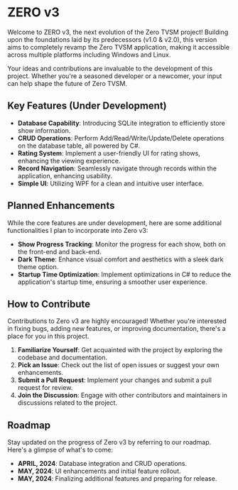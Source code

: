 # ZERO v3

Welcome to ZERO v3, the next evolution of the Zero TVSM project! Building upon the foundations laid by its predecessors (v1.0 & v2.0), this version aims to completely revamp the Zero TVSM application, making it accessible across multiple platforms including Windows and Linux.

Your ideas and contributions are invaluable to the development of this project. Whether you're a seasoned developer or a newcomer, your input can help shape the future of Zero TVSM.

## Key Features (Under Development)

- **Database Capability**: Introducing SQLite integration to efficiently store show information.
- **CRUD Operations**: Perform Add/Read/Write/Update/Delete operations on the database table, all powered by C#.
- **Rating System**: Implement a user-friendly UI for rating shows, enhancing the viewing experience.
- **Record Navigation**: Seamlessly navigate through records within the application, enhancing usability.
- **Simple UI**: Utilizing WPF for a clean and intuitive user interface.

## Planned Enhancements

While the core features are under development, here are some additional functionalities I plan to incorporate into Zero v3:

- **Show Progress Tracking**: Monitor the progress for each show, both on the front-end and back-end.
- **Dark Theme**: Enhance visual comfort and aesthetics with a sleek dark theme option.
- **Startup Time Optimization**: Implement optimizations in C# to reduce the application's startup time, ensuring a smoother user experience.

## How to Contribute

Contributions to Zero v3 are highly encouraged! Whether you're interested in fixing bugs, adding new features, or improving documentation, there's a place for you in this project.

1. **Familiarize Yourself**: Get acquainted with the project by exploring the codebase and documentation.
2. **Pick an Issue**: Check out the list of open issues or suggest your own enhancements.
3. **Submit a Pull Request**: Implement your changes and submit a pull request for review.
4. **Join the Discussion**: Engage with other contributors and maintainers in discussions related to the project.

## Roadmap

Stay updated on the progress of Zero v3 by referring to our roadmap. Here's a glimpse of what's to come:

- **APRIL, 2024**: Database integration and CRUD operations.
- **MAY, 2024**: UI enhancements and initial feature rollout.
- **MAY, 2024**: Finalizing additional features and preparing for release.
